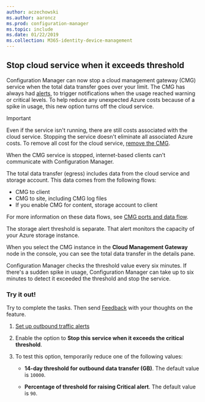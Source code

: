 ```yaml
---
author: aczechowski
ms.author: aaroncz
ms.prod: configuration-manager
ms.topic: include
ms.date: 01/22/2019
ms.collection: M365-identity-device-management
---
```


## <a name="bkmk_cmg"></a> Stop cloud service when it exceeds threshold
<!--3735092-->

Configuration Manager can now stop a cloud management gateway (CMG) service when the total data transfer goes over your limit. The CMG has always had [alerts](/sccm/core/clients/manage/cmg/monitor-clients-cloud-management-gateway#set-up-outbound-traffic-alerts), to trigger notifications when the usage reached warning or critical levels. To help reduce any unexpected Azure costs because of a spike in usage, this new option turns off the cloud service. 

> [!Important]  
> Even if the service isn't running, there are still costs associated with the cloud service. Stopping the service doesn't eliminate all associated Azure costs. To remove all cost for the cloud service, [remove the CMG](/sccm/core/clients/manage/cmg/setup-cloud-management-gateway#modify-a-cmg).  
> 
> When the CMG service is stopped, internet-based clients can't communicate with Configuration Manager.  

The total data transfer (egress) includes data from the cloud service and storage account. This data comes from the following flows:
- CMG to client  
- CMG to site, including CMG log files  
- If you enable CMG for content, storage account to client  

For more information on these data flows, see [CMG ports and data flow](/sccm/core/clients/manage/cmg/plan-cloud-management-gateway#ports-and-data-flow).

The storage alert threshold is separate. That alert monitors the capacity of your Azure storage instance.

When you select the CMG instance in the **Cloud Management Gateway** node in the console, you can see the total data transfer in the details pane. 

Configuration Manager checks the threshold value every six minutes. If there's a sudden spike in usage, Configuration Manager can take up to six minutes to detect it exceeded the threshold and stop the service.


### Try it out!

Try to complete the tasks. Then send [Feedback](/sccm/core/understand/find-help#product-feedback) with your thoughts on the feature.

1. [Set up outbound traffic alerts](/sccm/core/clients/manage/cmg/monitor-clients-cloud-management-gateway#set-up-outbound-traffic-alerts)  

2. Enable the option to **Stop this service when it exceeds the critical threshold**.  

3. To test this option, temporarily reduce one of the following values:  

    - **14-day threshold for outbound data transfer (GB)**. The default value is `10000`.  

    - **Percentage of threshold for raising Critical alert**. The default value is `90`.  

